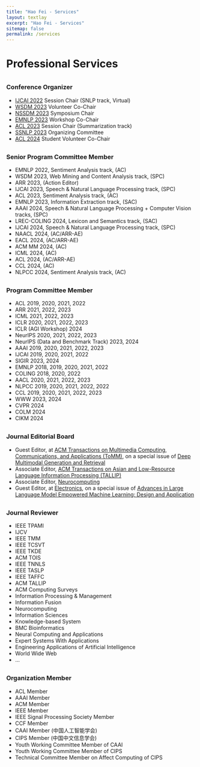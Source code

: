 ```yaml
---
title: "Hao Fei - Services"
layout: textlay
excerpt: "Hao Fei - Services"
sitemap: false
permalink: /services
---
```


# Professional Services

<div style="margin-top: 35px"></div>



### Conference Organizer

- [IJCAI 2022](https://ijcai-22.org/) Session Chair (SNLP track, Virtual)
- [WSDM 2023](https://www.wsdm-conference.org/2023/organizers/organizing-committee) Volunteer Co-Chair
- [NSSDM 2023](https://wing-nus.github.io/NSSDM-2023) Symposium Chair
- [EMNLP 2023](https://2023.emnlp.org/organization/) Workshop Co-Chair
- [ACL 2023](https://ijcai-22.org/) Session Chair (Summarization track)
- [SSNLP 2023](https://wing-nus.github.io/ssnlp-2023/) Organizing Committee
- [ACL 2024](https://2024.aclweb.org/) Student Volunteer Co-Chair



<div style="margin-top: 30px"></div>

### Senior Program Committee Member

- EMNLP 2022, Sentiment Analysis track, (AC)
- WSDM 2023, Web Mining and Content Analysis track, (SPC)
- ARR 2023, (Action Editor)
- IJCAI 2023, Speech & Natural Language Processing track, (SPC)
- ACL 2023, Sentiment Analysis track, (AC)
- EMNLP 2023, Information Extraction track, (SAC)
- AAAI 2024, Speech & Natural Language Processing + Computer Vision tracks, (SPC)
- LREC-COLING 2024, Lexicon and Semantics track, (SAC)
- IJCAI 2024, Speech & Natural Language Processing track, (SPC)
- NAACL 2024, (AC/ARR-AE)
- EACL 2024, (AC/ARR-AE)
- ACM MM 2024, (AC)
- ICML 2024, (AC)
- ACL 2024, (AC/ARR-AE)
- CCL 2024, (AC)
- NLPCC 2024, Sentiment Analysis track, (AC)



<div style="margin-top: 30px"></div>


### Program Committee Member

- ACL 2019, 2020, 2021, 2022
- ARR 2021, 2022, 2023
- ICML 2021, 2022, 2023
- ICLR 2020, 2021, 2022, 2023
- ICLR (AGI Workshop) 2024
- NeurIPS 2020, 2021, 2022, 2023
- NeurIPS (Data and Benchmark Track) 2023, 2024
- AAAI 2019, 2020, 2021, 2022, 2023
- IJCAI 2019, 2020, 2021, 2022
- SIGIR 2023, 2024
- EMNLP 2018, 2019, 2020, 2021, 2022
- COLING 2018, 2020, 2022
- AACL 2020, 2021, 2022, 2023
- NLPCC 2019, 2020, 2021, 2022, 2022
- CCL 2019, 2020, 2021, 2022, 2023
- WWW 2023, 2024
- CVPR 2024
- COLM 2024
- CIKM 2024

<div style="margin-top: 30px"></div>


### Journal Editorial Board

- Guest Editor, at [ACM Transactions on Multimedia Computing, Communications, and Applications (ToMM)](https://dl.acm.org/journal/tomm), on a special issue of [Deep Multimodal Generation and Retrieval](https://dl.acm.org/pb-assets/static_journal_pages/tomm/pdf/ACM-SI_ToMM_MMGR-1708635711467.pdf)
- Associate Editor, [ACM Transactions on Asian and Low-Resource Language Information Processing (TALLIP)](https://dl.acm.org/journal/tallip)
- Associate Editor, [Neurocomputing](https://www.sciencedirect.com/journal/neurocomputing)
- Guest Editor, at [Electronics](https://www.mdpi.com/journal/electronics), on a special issue of [Advances in Large Language Model Empowered Machine Learning: Design and Application](https://www.mdpi.com/journal/electronics/special_issues/RC9S717EB3)



<div style="margin-top: 30px"></div>


### Journal Reviewer

- IEEE TPAMI
- IJCV
- IEEE TMM
- IEEE TCSVT
- IEEE TKDE
- ACM TOIS
- IEEE TNNLS
- IEEE TASLP
- IEEE TAFFC
- ACM TALLIP
- ACM Computing Surveys
- Information Processing & Management
- Information Fusion
- Neurocomputing
- Information Sciences
- Knowledge-based System
- BMC Bioinformatics
- Neural Computing and Applications
- Expert Systems With Applications
- Engineering Applications of Artificial Intelligence
- World Wide Web
- ...




<div style="margin-top: 30px"></div>


### Organization Member

- ACL Member
- AAAI Member
- ACM Member
- IEEE Member
- IEEE Signal Processing Society Member
- CCF Member
- CAAI Member (中国人工智能学会)
- CIPS Member (中国中文信息学会)
- Youth Working Committee Member of CAAI
- Youth Working Committee Member of CIPS
- Technical Committee Member on Affect Computing of CIPS



